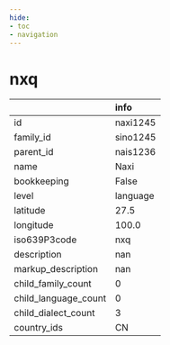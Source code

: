 ```yaml
---
hide:
- toc
- navigation
---
```

# nxq
|                      | info     |
|:---------------------|:---------|
| id                   | naxi1245 |
| family_id            | sino1245 |
| parent_id            | nais1236 |
| name                 | Naxi     |
| bookkeeping          | False    |
| level                | language |
| latitude             | 27.5     |
| longitude            | 100.0    |
| iso639P3code         | nxq      |
| description          | nan      |
| markup_description   | nan      |
| child_family_count   | 0        |
| child_language_count | 0        |
| child_dialect_count  | 3        |
| country_ids          | CN       |